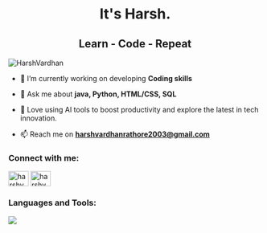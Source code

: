 <h1 align="center"> It's Harsh.  </h1>

<h2 align="center">Learn - Code - Repeat</h2>


<p align="left"> <img src="https://komarev.com/ghpvc/?username=harsh07rathore&label=Profile%20views&color=0e75b6&style=flat" alt="HarshVardhan" /> </p>

- 🌱 I’m currently working on developing **Coding skills**

- 💬 Ask me about  **java, Python, HTML/CSS, SQL**

- 🤖 Love using AI tools to boost productivity and explore the latest in tech innovation.

- 📫 Reach me on **harshvardhanrathore2003@gmail.com**

<h3 align="left">Connect with me:</h3>
<p align="left">

<a href="https://linkedin.com/in/harshvardhan-singh-rathore-3b6a22235" target="blank"><img align="center" src="https://skillicons.dev/icons?i=linkedin" alt="harshvardhan singh rathore" height="30" width="40" /></a>
<a href="https://instagram.com/_.harshvardhan_rathore._" target="blank"><img align="center" src="https://skillicons.dev/icons?i=instagram" alt="harshvardhan singh rathore" height="30" width="40" /></a>
</p>


<h3 align="left">Languages and Tools:</h3>
<p align="left"> <a href="https://github.com/sachinsingh2002"><img src="https://skillicons.dev/icons?i=python,java,html,css,SQL,machinelearning,vs code,intellij idea"> </a> </p>






   
